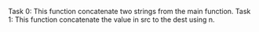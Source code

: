 Task 0: This function concatenate two strings from the main function.
Task 1: This function concatenate the value in src to the dest using n.
